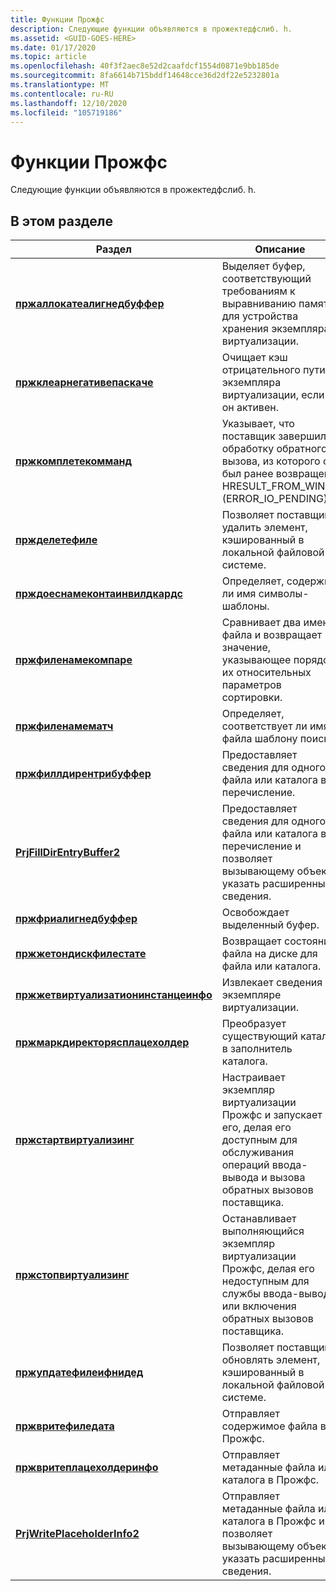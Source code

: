 ```yaml
---
title: Функции Прожфс
description: Следующие функции объявляются в прожектедфслиб. h.
ms.assetid: <GUID-GOES-HERE>
ms.date: 01/17/2020
ms.topic: article
ms.openlocfilehash: 40f3f2aec8e52d2caafdcf1554d0871e9bb185de
ms.sourcegitcommit: 8fa6614b715bddf14648cce36d2df22e5232801a
ms.translationtype: MT
ms.contentlocale: ru-RU
ms.lasthandoff: 12/10/2020
ms.locfileid: "105719186"
---
```

# <a name="projfs-functions"></a>Функции Прожфс

Следующие функции объявляются в прожектедфслиб. h.

## <a name="in-this-section"></a>В этом разделе

| Раздел | Описание |
|-|-|
| [**пржаллокатеалигнедбуффер**](/windows/win32/api/projectedfslib/nf-projectedfslib-prjallocatealignedbuffer) | Выделяет буфер, соответствующий требованиям к выравниванию памяти для устройства хранения экземпляра виртуализации. |
| [**пржклеарнегативепаскаче**](/windows/win32/api/projectedfslib/nf-projectedfslib-prjclearnegativepathcache) | Очищает кэш отрицательного пути экземпляра виртуализации, если он активен. |
| [**пржкомплетекомманд**](/windows/win32/api/projectedfslib/nf-projectedfslib-prjcompletecommand) | Указывает, что поставщик завершил обработку обратного вызова, из которого он был ранее возвращен HRESULT_FROM_WIN32 (ERROR_IO_PENDING). |
| [**пржделетефиле**](/windows/win32/api/projectedfslib/nf-projectedfslib-prjdeletefile) | Позволяет поставщику удалить элемент, кэшированный в локальной файловой системе. |
| [**прждоеснамеконтаинвилдкардс**](/windows/win32/api/projectedfslib/nf-projectedfslib-prjdoesnamecontainwildcards) | Определяет, содержит ли имя символы-шаблоны. |
| [**пржфиленамекомпаре**](/windows/win32/api/projectedfslib/nf-projectedfslib-prjfilenamecompare) | Сравнивает два имени файла и возвращает значение, указывающее порядок их относительных параметров сортировки. |
| [**пржфиленамематч**](/windows/win32/api/projectedfslib/nf-projectedfslib-prjfilenamematch) | Определяет, соответствует ли имя файла шаблону поиска. |
| [**пржфиллдирентрибуффер**](/windows/win32/api/projectedfslib/nf-projectedfslib-prjfilldirentrybuffer) | Предоставляет сведения для одного файла или каталога в перечисление. |
| [**PrjFillDirEntryBuffer2**](/windows/win32/api/projectedfslib/nf-projectedfslib-prjfilldirentrybuffer2) | Предоставляет сведения для одного файла или каталога в перечисление и позволяет вызывающему объекту указать расширенные сведения. |
| [**пржфриалигнедбуффер**](/windows/win32/api/projectedfslib/nf-projectedfslib-prjfreealignedbuffer) | Освобождает выделенный буфер. |
| [**пржжетондискфилестате**](/windows/win32/api/projectedfslib/nf-projectedfslib-prjgetondiskfilestate) | Возвращает состояние файла на диске для файла или каталога. |
| [**пржжетвиртуализатионинстанцеинфо**](/windows/win32/api/projectedfslib/nf-projectedfslib-prjgetvirtualizationinstanceinfo) | Извлекает сведения об экземпляре виртуализации. |
| [**пржмаркдиректорясплацехолдер**](/windows/win32/api/projectedfslib/nf-projectedfslib-prjmarkdirectoryasplaceholder) | Преобразует существующий каталог в заполнитель каталога. |
| [**пржстартвиртуализинг**](/windows/win32/api/projectedfslib/nf-projectedfslib-prjstartvirtualizing) | Настраивает экземпляр виртуализации Прожфс и запускает его, делая его доступным для обслуживания операций ввода-вывода и вызова обратных вызовов поставщика. |
| [**пржстопвиртуализинг**](/windows/win32/api/projectedfslib/nf-projectedfslib-prjstopvirtualizing) | Останавливает выполняющийся экземпляр виртуализации Прожфс, делая его недоступным для службы ввода-вывода или включения обратных вызовов поставщика. |
| [**пржупдатефилеифнидед**](/windows/win32/api/projectedfslib/nf-projectedfslib-prjupdatefileifneeded) | Позволяет поставщику обновлять элемент, кэшированный в локальной файловой системе. |
| [**пржвритефиледата**](/windows/win32/api/projectedfslib/nf-projectedfslib-prjwritefiledata) | Отправляет содержимое файла в Прожфс. |
| [**пржвритеплацехолдеринфо**](/windows/win32/api/projectedfslib/nf-projectedfslib-prjwriteplaceholderinfo) | Отправляет метаданные файла или каталога в Прожфс. |
| [**PrjWritePlaceholderInfo2**](/windows/win32/api/projectedfslib/nf-projectedfslib-prjwriteplaceholderinfo2) | Отправляет метаданные файла или каталога в Прожфс и позволяет вызывающему объекту указать расширенные сведения. |
